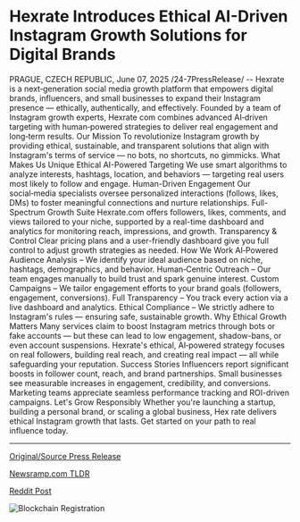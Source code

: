 # Hexrate Introduces Ethical AI-Driven Instagram Growth Solutions for Digital Brands

PRAGUE, CZECH REPUBLIC, June 07, 2025 /24-7PressRelease/ -- Hexrate is a next‑generation social media growth platform that empowers digital brands, influencers, and small businesses to expand their Instagram presence — ethically, authentically, and effectively. Founded by a team of Instagram growth experts, Hexrate com combines advanced AI‑driven targeting with human‑powered strategies to deliver real engagement and long‑term results.  Our Mission To revolutionize Instagram growth by providing ethical, sustainable, and transparent solutions that align with Instagram's terms of service — no bots, no shortcuts, no gimmicks.  What Makes Us Unique Ethical AI-Powered Targeting We use smart algorithms to analyze interests, hashtags, location, and behaviors — targeting real users most likely to follow and engage.  Human-Driven Engagement Our social‑media specialists oversee personalized interactions (follows, likes, DMs) to foster meaningful connections and nurture relationships.  Full-Spectrum Growth Suite Hexrate.com offers followers, likes, comments, and views tailored to your niche, supported by a real-time dashboard and analytics for monitoring reach, impressions, and growth.  Transparency & Control Clear pricing plans and a user-friendly dashboard give you full control to adjust growth strategies as needed.  How We Work AI‑Powered Audience Analysis – We identify your ideal audience based on niche, hashtags, demographics, and behavior.  Human‑Centric Outreach – Our team engages manually to build trust and spark genuine interest.  Custom Campaigns – We tailor engagement efforts to your brand goals (followers, engagement, conversions).  Full Transparency – You track every action via a live dashboard and analytics.  Ethical Compliance – We strictly adhere to Instagram's rules — ensuring safe, sustainable growth.  Why Ethical Growth Matters Many services claim to boost Instagram metrics through bots or fake accounts — but these can lead to low engagement, shadow-bans, or even account suspensions. Hexrate's ethical, AI‑powered strategy focuses on real followers, building real reach, and creating real impact — all while safeguarding your reputation.  Success Stories Influencers report significant boosts in follower count, reach, and brand partnerships. Small businesses see measurable increases in engagement, credibility, and conversions. Marketing teams appreciate seamless performance tracking and ROI-driven campaigns.  Let's Grow Responsibly Whether you're launching a startup, building a personal brand, or scaling a global business, Hex rate delivers ethical Instagram growth that lasts. Get started on your path to real influence today. 

---

[Original/Source Press Release](https://www.24-7pressrelease.com/press-release/523574/hexrate-introduces-ethical-ai-driven-instagram-growth-solutions-for-digital-brands)
                    

[Newsramp.com TLDR](https://newsramp.com/curated-news/hexrate-revolutionizes-instagram-growth-with-ethical-ai-human-strategies/3856ed5cd4868ac0b1c2edfdc43c87a1) 

 



[Reddit Post](https://www.reddit.com/r/MarketingNewsramp/comments/1l5eyt5/hexrate_revolutionizes_instagram_growth_with/) 



![Blockchain Registration](https://cdn.newsramp.app/24-7PressRelease/qrcode/256/7/quipgJqX.webp)